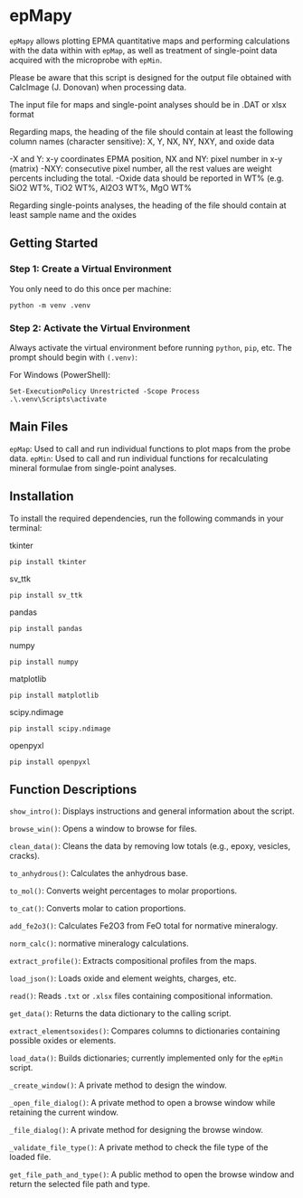 # epMapy

`epMapy` allows plotting EPMA quantitative maps and performing calculations with the data within with `epMap`, 
as well as treatment of single-point data acquired with the microprobe with `epMin`.

Please be aware that this script is designed for the output file obtained with CalcImage (J. Donovan) when processing data.

The input file for maps and single-point analyses should be in .DAT or xlsx format 

Regarding maps, the heading of the file should contain at least the following column names (character sensitive): X, Y, NX, NY, NXY, and oxide data 

-X and Y: x-y coordinates EPMA position, NX and NY: pixel number in x-y (matrix)
-NXY: consecutive pixel number, all the rest values are weight percents including the total.
-Oxide data should be reported in WT% (e.g. SiO2 WT%, TiO2 WT%, Al2O3 WT%, MgO WT%

Regarding single-points analyses, the heading of the file should contain at least sample name and the oxides

## Getting Started

### Step 1: Create a Virtual Environment

You only need to do this once per machine:

`python -m venv .venv`

### Step 2: Activate the Virtual Environment

Always activate the virtual environment before running `python`, `pip`, etc. The prompt should begin with `(.venv)`:

For Windows (PowerShell):

```
Set-ExecutionPolicy Unrestricted -Scope Process
.\.venv\Scripts\activate
```

## Main Files

`epMap`: Used to call and run individual functions to plot maps from the probe data.
`epMin`: Used to call and run individual functions for recalculating mineral formulae from single-point analyses.

## Installation

To install the required dependencies, run the following commands in your terminal:

tkinter
```
pip install tkinter
```

sv_ttk
```
pip install sv_ttk
```

pandas
```
pip install pandas
```

numpy
```
pip install numpy
```

matplotlib
```
pip install matplotlib
```

scipy.ndimage
```
pip install scipy.ndimage
```

openpyxl
```
pip install openpyxl
```

## Function Descriptions

`show_intro()`: Displays instructions and general information about the script.

`browse_win()`: Opens a window to browse for files.

`clean_data()`: Cleans the data by removing low totals (e.g., epoxy, vesicles, cracks).

`to_anhydrous()`: Calculates the anhydrous base.

`to_mol()`: Converts weight percentages to molar proportions.

`to_cat()`: Converts molar to cation proportions.

`add_fe2o3()`: Calculates Fe2O3 from FeO total for normative mineralogy.

`norm_calc()`: normative mineralogy calculations.

`extract_profile()`: Extracts compositional profiles from the maps.

`load_json()`: Loads oxide and element weights, charges, etc.

`read()`: Reads `.txt` or `.xlsx` files containing compositional information.

`get_data()`: Returns the data dictionary to the calling script.

`extract_elementsoxides()`: Compares columns to dictionaries containing possible oxides or elements.

`load_data()`: Builds dictionaries; currently implemented only for the `epMin` script.

`_create_window()`: A private method to design the window.

`_open_file_dialog()`: A private method to open a browse window while retaining the current window.

`_file_dialog()`: A private method for designing the browse window.

`_validate_file_type()`: A private method to check the file type of the loaded file.

`get_file_path_and_type()`: A public method to open the browse window and return the selected file path and type.